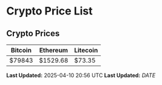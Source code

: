 # Crypto Price List

## Crypto Prices
| Bitcoin | Ethereum | Litecoin |
| ------- | -------- | -------- |
| $79843 | $1529.68 | $73.35 |
**Last Updated:** 2025-04-10 20:56 UTC
**Last Updated:** $DATE$
